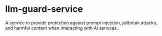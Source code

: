 # llm-guard-service
A service to provide protection against prompt injection, jailbreak attacks, and harmful content when interacting with AI services..
